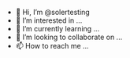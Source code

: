 - 👋 Hi, I’m @solertesting
- 👀 I’m interested in ...
- 🌱 I’m currently learning ...
- 💞️ I’m looking to collaborate on ...
- 📫 How to reach me ...

<!---
solertesting/solertesting is a ✨ special ✨ repository because its `README.md` (this file) appears on your GitHub profile.
You can click the Preview link to take a look at your changes.
--->
